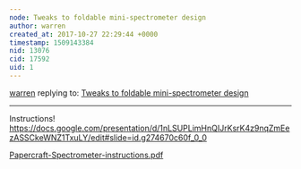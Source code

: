 ```yaml
---
node: Tweaks to foldable mini-spectrometer design
author: warren
created_at: 2017-10-27 22:29:44 +0000
timestamp: 1509143384
nid: 13076
cid: 17592
uid: 1
---
```




[warren](../profile/warren) replying to: [Tweaks to foldable mini-spectrometer design](../notes/warren/05-04-2016/tweaks-to-foldable-mini-spectrometer-design)

----
Instructions! https://docs.google.com/presentation/d/1nLSUPLimHnQIJrKsrK4z9nqZmEezASSCkeWNZ1TxuLY/edit#slide=id.g274670c60f_0_0


<a href="https://publiclab.org/system/images/photos/000/022/132/original/Papercraft-Spectrometer-instructions.pdf"><i class="fa fa-file"></i> Papercraft-Spectrometer-instructions.pdf</a>

